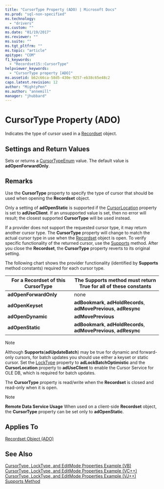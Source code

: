 ```yaml
---
title: "CursorType Property (ADO) | Microsoft Docs"
ms.prod: "sql-non-specified"
ms.technology:
  - "drivers"
ms.custom: ""
ms.date: "01/19/2017"
ms.reviewer: ""
ms.suite: ""
ms.tgt_pltfrm: ""
ms.topic: "article"
apitype: "COM"
f1_keywords: 
  - "Recordset15::CursorType"
helpviewer_keywords: 
  - "CursorType property [ADO]"
ms.assetid: b62c66ca-58d5-430e-9257-eb38c65e48c2
caps.latest.revision: 12
author: "MightyPen"
ms.author: "annemill"
manager: "jhubbard"
---
```

# CursorType Property (ADO)
Indicates the type of cursor used in a [Recordset](../../../ado/reference/ado-api/recordset-object-ado.md) object.  
  
## Settings and Return Values  
 Sets or returns a [CursorTypeEnum](../../../ado/reference/ado-api/cursortypeenum.md) value. The default value is **adOpenForwardOnly**.  
  
## Remarks  
 Use the **CursorType** property to specify the type of cursor that should be used when opening the **Recordset** object.  
  
 Only a setting of **adOpenStatic** is supported if the [CursorLocation](../../../ado/reference/ado-api/cursorlocation-property-ado.md) property is set to **adUseClient**. If an unsupported value is set, then no error will result; the closest supported **CursorType** will be used instead.  
  
 If a provider does not support the requested cursor type, it may return another cursor type. The **CursorType** property will change to match the actual cursor type in use when the [Recordset](../../../ado/reference/ado-api/recordset-object-ado.md) object is open. To verify specific functionality of the returned cursor, use the [Supports](../../../ado/reference/ado-api/supports-method.md) method. After you close the **Recordset**, the **CursorType** property reverts to its original setting.  
  
 The following chart shows the provider functionality (identified by **Supports** method constants) required for each cursor type.  
  
|For a Recordset of this CursorType|The Supports method must return True for all of these constants|  
|----------------------------------------|---------------------------------------------------------------------|  
|**adOpenForwardOnly**|none|  
|**adOpenKeyset**|**adBookmark**, **adHoldRecords**, **adMovePrevious**, **adResync**|  
|**adOpenDynamic**|**adMovePrevious**|  
|**adOpenStatic**|**adBookmark**, **adHoldRecords**, **adMovePrevious**, **adResync**|  
  
> [!NOTE]
>  Although **Supports**(**adUpdateBatch**) may be true for dynamic and forward-only cursors, for batch updates you should use either a keyset or static cursor. Set the [LockType](../../../ado/reference/ado-api/locktype-property-ado.md) property to **adLockBatchOptimistic** and the **CursorLocation** property to **adUseClient** to enable the Cursor Service for OLE DB, which is required for batch updates.  
  
 The **CursorType** property is read/write when the **Recordset** is closed and read-only when it is open.  
  
> [!NOTE]
>  **Remote Data Service Usage** When used on a client-side **Recordset** object, the **CursorType** property can be set only to **adOpenStatic**.  
  
## Applies To  
 [Recordset Object (ADO)](../../../ado/reference/ado-api/recordset-object-ado.md)  
  
## See Also  
 [CursorType, LockType, and EditMode Properties Example (VB)](../../../ado/reference/ado-api/cursortype-locktype-and-editmode-properties-example-vb.md)   
 [CursorType, LockType, and EditMode Properties Example (VC++)](../../../ado/reference/ado-api/cursortype-locktype-and-editmode-properties-example-vc.md)   
 [CursorType, LockType, and EditMode Properties Example (VJ++)](../../../ado/reference/ado-api/cursortype-locktype-and-editmode-properties-example-vj.md)   
 [Supports Method](../../../ado/reference/ado-api/supports-method.md)
